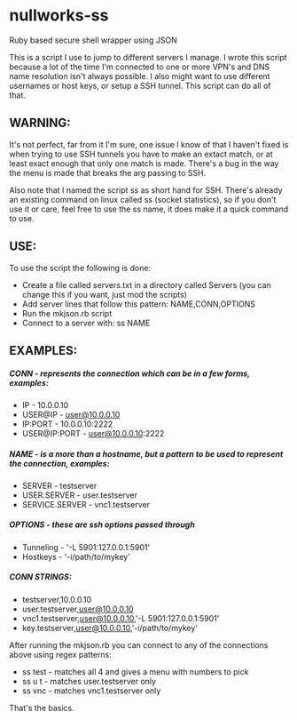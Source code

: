 nullworks-ss
============

Ruby based secure shell wrapper using JSON

This is a script I use to jump to different servers I manage.
I wrote this script because a lot of the time I'm connected to one or more VPN's and DNS name resolution isn't always possible. I also might want to use different usernames or host keys, or setup a SSH tunnel. This script can do all of that.

## WARNING:

It's not perfect, far from it I'm sure, one issue I know of that I haven't fixed is when trying to use SSH tunnels you have to make an extact match, or at least exact enough that only one match is made. There's a bug in the way the menu is made that breaks the arg passing to SSH.

Also note that I named the script ss as short hand for SSH. There's already an existing command on linux called ss (socket statistics), so if you don't use it or care, feel free to use the ss name, it does make it a quick command to use.

## USE:

To use the script the following is done:
* Create a file called servers.txt in a directory called Servers (you can change this if you want, just mod the scripts)
* Add server lines that follow this pattern: NAME,CONN,OPTIONS
* Run the mkjson.rb script
* Connect to a server with: ss NAME

## EXAMPLES:

##### CONN - represents the connection which can be in a few forms, examples:
* IP - 10.0.0.10 
* USER@IP - user@10.0.0.10
* IP:PORT - 10.0.0.10:2222
* USER@IP:PORT - user@10.0.0.10:2222

##### NAME - is a more than a hostname, but a pattern to be used to represent the connection, examples:
* SERVER - testserver
* USER.SERVER - user.testserver
* SERVICE.SERVER - vnc1.testserver

##### OPTIONS - these are ssh options passed through
* Tunneling - '-L 5901:127.0.0.1:5901'
* Hostkeys - '-i/path/to/mykey'

##### CONN STRINGS:
* testserver,10.0.0.10
* user.testserver,user@10.0.0.10
* vnc1.testserver,user@10.0.0.10,'-L 5901:127.0.0.1:5901'
* key.testserver,user@10.0.0.10,'-i/path/to/mykey'

After running the mkjson.rb you can connect to any of the connections above using regex patterns:

* ss test - matches all 4 and gives a menu with numbers to pick
* ss u t - matches user.testserver only
* ss vnc - matches vnc1.testserver only

That's the basics.
